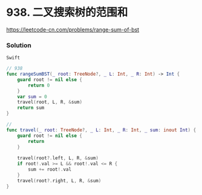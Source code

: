 # 938. 二叉搜索树的范围和

<https://leetcode-cn.com/problems/range-sum-of-bst>

### Solution

`Swift`

```swift
// 938
func rangeSumBST(_ root: TreeNode?, _ L: Int, _ R: Int) -> Int {
    guard root != nil else {
        return 0
    }
    var sum = 0
    travel(root, L, R, &sum)
    return sum
}

//
func travel(_ root: TreeNode?, _ L: Int, _ R: Int, _ sum: inout Int) {
    guard root != nil else {
        return
    }
    
    travel(root?.left, L, R, &sum)
    if root!.val >= L && root!.val <= R {
        sum += root!.val
    }
    travel(root?.right, L, R, &sum)
}

```
